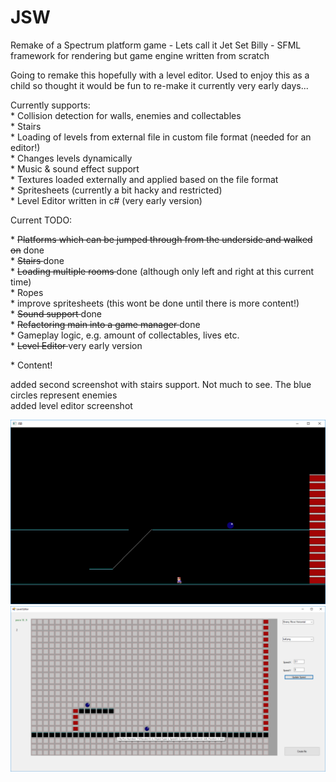 # JSW
Remake of a Spectrum platform game - Lets call it Jet Set Billy - SFML framework for rendering but game engine written from scratch
<p>
Going to remake this hopefully with a level editor. Used to enjoy this as a child so thought it would be fun to re-make it
currently very early days...
<p>
Currently supports: <br>
* Collision detection for walls, enemies and collectables <br>
* Stairs <br>
* Loading of levels from external file in custom file format (needed for an editor!) <br>
* Changes levels dynamically <br>
* Music & sound effect support <br>
* Textures loaded externally and applied based on the file format <br>
* Spritesheets (currently a bit hacky and restricted) <br> 
* Level Editor written in c# (very early version)
<p>
<p>
Current TODO: <p>
* <del>Platforms which can be jumped through from the underside and walked on</del> done <br>
* <del> Stairs </del> done <br>
* <del> Loading multiple rooms </del> done (although only left and right at this current time) <br>
* Ropes <br>
* improve spritesheets (this wont be done until there is more content!) <br>  
* <del> Sound support </del> done <br>
* <del> Refactoring main into a game manager </del> done <br>
* Gameplay logic, e.g. amount of collectables, lives etc. <br>
* <del> Level Editor </del> very early version <p>
* Content!
<p>
added second screenshot with stairs support. Not much to see. The blue circles represent enemies <br>
added level editor screenshot

![alt text](screenshot1.png)
![alt text](screenshot_editor.png)

